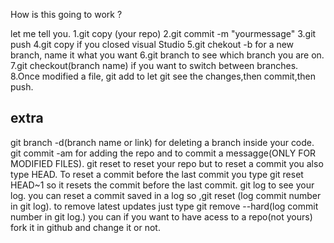 How is this going to work ?

let me tell you.
1.git copy (your repo)
2.git commit -m "yourmessage"
3.git push
4.git copy if you closed visual Studio
5.git chekout -b for a new branch, name it what you want
6.git branch to see which branch you are on.
7.git checkout(branch name) if you want to switch between branches.
8.Once modified a file, git add to let git see the changes,then commit,then push.

## extra
git branch -d(branch name or link) for deleting a branch inside your code.
git commit -am for adding the repo and to commit a messagge(ONLY FOR MODIFIED FILES).
git reset to reset your repo but to reset a commit you also type HEAD. To reset a commit before the last commit you type git reset HEAD~1 so it resets the commit before the last commit.
git log to see your log.
you can reset a commit saved in a log so ,git reset (log commit number in git log).
to remove latest updates just type git remove --hard(log commit number in git log.) 
you can if you want to have acess to a repo(not yours) fork it in github and change it or not.